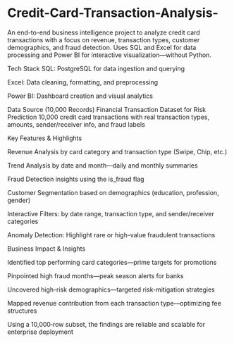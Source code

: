 # Credit-Card-Transaction-Analysis-
An end-to-end business intelligence project to analyze credit card transactions with a focus on revenue, transaction types, customer demographics, and fraud detection. Uses SQL and Excel for data processing and Power BI for interactive visualization—without Python.


Tech Stack
SQL: PostgreSQL for data ingestion and querying

Excel: Data cleaning, formatting, and preprocessing

Power BI: Dashboard creation and visual analytics

 Data Source (10,000 Records)
Financial Transaction Dataset for Risk Prediction
10,000 credit card transactions with real transaction types, amounts, sender/receiver info, and fraud labels 


 Key Features & Highlights

 
 Revenue Analysis by card category and transaction type (Swipe, Chip, etc.)

 Trend Analysis by date and month—daily and monthly summaries

Fraud Detection insights using the is_fraud flag

 Customer Segmentation based on demographics (education, profession, gender)

 Interactive Filters: by date range, transaction type, and sender/receiver categories

 Anomaly Detection: Highlight rare or high-value fraudulent transactions
 

 Business Impact & Insights
 
 Identified top performing card categories—prime targets for promotions

 Pinpointed high fraud months—peak season alerts for banks

 Uncovered high-risk demographics—targeted risk-mitigation strategies

 Mapped revenue contribution from each transaction type—optimizing fee structures

Using a 10,000‑row subset, the findings are reliable and scalable for enterprise deployment
